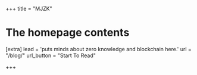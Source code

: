 +++
title = "MJZK"

# The homepage contents
[extra]
lead = 'puts minds about zero knowledge and blockchain here.'
url = "/blog/"
url_button = "Start To Read"

+++
